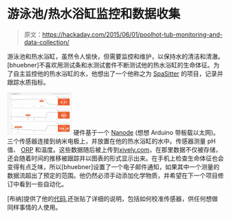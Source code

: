 # 游泳池/热水浴缸监控和数据收集

> 原文：<https://hackaday.com/2015/06/01/poolhot-tub-monitoring-and-data-collection/>

游泳池和热水浴缸，虽然令人愉快，但需要监控和维护，以保持水的清洁和清澈。[bhuebner]不喜欢用测试条和水测试套件不断测试他的热水浴缸的生命体征。为了自主监控他的热水浴缸的水，他想出了一个他称之为 [SpaSitter](http://www.instructables.com/id/Build-Your-Own-Spa-or-Pool-Monitor/?ALLSTEPS) 的项目，记录并跟踪水质指标。

[![spa sitter ](img/305edc79aa66fa78c622c12c5e0b195b.png)](http://cdn.instructables.com/FH0/7HOQ/H7UR8256/FH07HOQH7UR8256.LARGE.jpg) 硬件基于一个 [Nanode](http://www.nanode.eu/what-is-nanode/) (想想 Arduino 带板载以太网)。三个传感器连接到纳米电极上，并放置在他的热水浴缸的水中。传感器测量 pH 值、 [ORP](http://www.ozoneapplications.com/info/orp.htm) 和温度。这些数据随后被上传到[xively.com](http://xively.com/)，在那里数据不仅被存储，还会随着时间的推移被跟踪并以图表的形式显示出来。在手机上检查生命体征也会变得有点乏味，所以[bhuebner]设置了一个电子邮件通知，如果其中一个测量的数据流超出了预定的范围。他仍然必须手动添加化学物质，并希望在下一个项目修订中看到一些自动化。

[布纳]提供了他的[代码](https://github.com/brianhuebner/OpenSpaMonitor2/tree/master/Nanode_SpaSitter_monitor_V_1_0),还张贴了详细的说明，包括如何校准传感器，供任何想做同样事情的人使用。